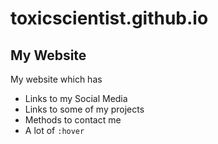 # toxicscientist.github.io
## My Website

My website which has

* Links to my Social Media
* Links to some of my projects
* Methods to contact me
* A lot of `:hover`
